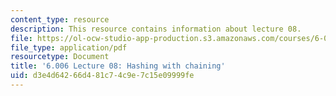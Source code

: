 ```yaml
---
content_type: resource
description: This resource contains information about lecture 08.
file: https://ol-ocw-studio-app-production.s3.amazonaws.com/courses/6-006-introduction-to-algorithms-fall-2011/d3e4d64266d481c74c9e7c15e09999fe_MIT6_006F11_lec08.pdf
file_type: application/pdf
resourcetype: Document
title: '6.006 Lecture 08: Hashing with chaining'
uid: d3e4d642-66d4-81c7-4c9e-7c15e09999fe
---
```

